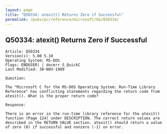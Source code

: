 ```yaml
---
layout: page
title: "Q50334: atexit() Returns Zero if Successful"
permalink: /pubs/pc/reference/microsoft/kb/Q50334/
---
```


## Q50334: atexit() Returns Zero if Successful

	Article: Q50334
	Version(s): 5.00 5.10
	Operating System: MS-DOS
	Flags: ENDUSER| | docerr S_QuickC
	Last Modified: 30-NOV-1989
	
	Question:
	
	The "Microsoft C for the MS-DOS Operating System: Run-Time Library
	Reference" has conflicting statements regarding the return code from
	atexit(). What is the proper return code?
	
	Response:
	
	There is an error in the run-time library reference for the atexit()
	function (Page 124) under DESCRIPTION. The correct return values are
	described in the RETURN VALUE section. atexit() should return a value
	of zero (0) if successful and nonzero (-1) on error.
